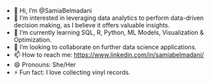 - 👋 Hi, I’m @SamiaBelmadani
- 👀 I’m interested in leveraging data analytics to perform data-driven decision making, as I believe it offers valuable insights.
- 🌱 I’m currently learning SQL, R, Python, ML Models, Visualization & Optimization.
- 💞️ I’m looking to collaborate on further data science applications. 
- 📫 How to reach me: https://www.linkedin.com/in/samiabelmadani/
- 😄 Pronouns: She/Her
- ⚡ Fun fact: I love collecting vinyl records.

<!---
SamiaBelmadani/SamiaBelmadani is a ✨ special ✨ repository because its `README.md` (this file) appears on your GitHub profile.
You can click the Preview link to take a look at your changes.
--->

